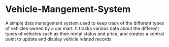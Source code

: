 # Vehicle-Mangement-System

A simple data management system used to keep track of the different types of vehicles owned by a car mart.
It tracks various data about the different types of vehicles such as their rental status and price, and creates
a central point to update and display vehicle related records
